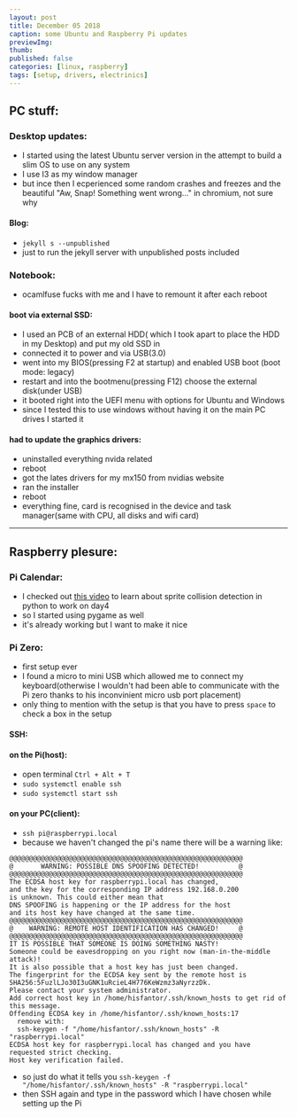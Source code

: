 ```yaml
---
layout: post
title: December 05 2018
caption: some Ubuntu and Raspberry Pi updates
previewImg:
thumb:
published: false
categories: [linux, raspberry]
tags: [setup, drivers, electrinics]
---
```


## PC stuff:
### Desktop updates:
* I started using the latest Ubuntu server version in the attempt to build a slim OS to use on any system
* I use I3 as my window manager 
* but ince then I ecperienced some random crashes and freezes and the beautiful "Aw, Snap! Something went wrong..." in chromium, not sure why

#### Blog:
* `jekyll s --unpublished`
* just to run the jekyll server with unpublished posts included

### Notebook:
* ocamlfuse fucks with me and I have to remount it after each reboot 

#### boot via external SSD:
* I used an PCB of an external HDD( which I took apart to place the HDD in my Desktop) and put my old SSD in
* connected it to power and via USB(3.0)
* went into my BIOS(pressing F2 at startup) and enabled USB boot (boot mode: legacy)
* restart and into the bootmenu(pressing F12) choose the external disk(under USB)
* it booted right into the UEFI menu with options for Ubuntu and Windows
* since I tested this to use windows without having it on the main PC drives I started it

#### had to update the graphics drivers:
* uninstalled everything nvida related
* reboot
* got the lates drivers for my mx150 from nvidias website
* ran the installer
* reboot
* everything fine, card is recognised in the device and task manager(same with CPU, all disks and wifi card)

---

## Raspberry plesure:
### Pi Calendar:
* I checked out [this video](https://www.youtube.com/watch?v=Idu8XfwKUao) to learn about sprite collision detection in python to work on day4
* so I started using pygame as well
* it's already working but I want to make it nice

### Pi Zero:
* first setup ever
* I found a micro to mini USB which allowed me to connect my keyboard(otherwise I wouldn't had been able to communicate with the Pi zero thanks to his inconvinient micro usb port placement)
* only thing to mention with the setup is that you have to press `space` to check a box in the setup 

#### SSH:
#### on the Pi(host):
* open terminal `Ctrl + Alt + T`
* `sudo systemctl enable ssh`
* `sudo systemctl start ssh`

#### on your PC(client):
* `ssh pi@raspberrypi.local` 
* because we haven't changed the pi's name there will be a warning like:

```
@@@@@@@@@@@@@@@@@@@@@@@@@@@@@@@@@@@@@@@@@@@@@@@@@@@@@@@@@@@
@       WARNING: POSSIBLE DNS SPOOFING DETECTED!          @
@@@@@@@@@@@@@@@@@@@@@@@@@@@@@@@@@@@@@@@@@@@@@@@@@@@@@@@@@@@
The ECDSA host key for raspberrypi.local has changed,
and the key for the corresponding IP address 192.168.0.200
is unknown. This could either mean that
DNS SPOOFING is happening or the IP address for the host
and its host key have changed at the same time.
@@@@@@@@@@@@@@@@@@@@@@@@@@@@@@@@@@@@@@@@@@@@@@@@@@@@@@@@@@@
@    WARNING: REMOTE HOST IDENTIFICATION HAS CHANGED!     @
@@@@@@@@@@@@@@@@@@@@@@@@@@@@@@@@@@@@@@@@@@@@@@@@@@@@@@@@@@@
IT IS POSSIBLE THAT SOMEONE IS DOING SOMETHING NASTY!
Someone could be eavesdropping on you right now (man-in-the-middle attack)!
It is also possible that a host key has just been changed.
The fingerprint for the ECDSA key sent by the remote host is
SHA256:5FuzlLJo30I3uGNK1uRcieL4H776KeWzmz3aNyrzzDk.
Please contact your system administrator.
Add correct host key in /home/hisfantor/.ssh/known_hosts to get rid of this message.
Offending ECDSA key in /home/hisfantor/.ssh/known_hosts:17
  remove with:
  ssh-keygen -f "/home/hisfantor/.ssh/known_hosts" -R "raspberrypi.local"
ECDSA host key for raspberrypi.local has changed and you have requested strict checking.
Host key verification failed.

```

* so just do what it tells you `ssh-keygen -f "/home/hisfantor/.ssh/known_hosts" -R "raspberrypi.local"`
* then SSH again and type in the password which I have chosen while setting up the Pi